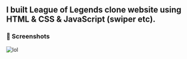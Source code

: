 ## I built League of Legends clone website using HTML & CSS & JavaScript (swiper etc).

### 📸 Screenshots

![lol](https://user-images.githubusercontent.com/94462152/190616143-71904cb6-ec3f-498b-a52d-e92cf74b7ffe.png)
